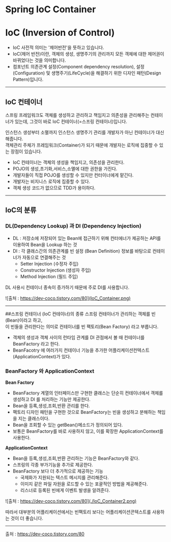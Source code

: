 # Spring IoC Container

# IoC (Inversion of Control)
- IoC  사전적 의미는 '제어반전'을 뜻하고 있습니다.
- IoC(제어 반전)이란, 객체의 생성, 생명주기의 관리까지 모든 객체에 대한 제어권이 바뀌었다는 것을 의미합니다.
- 컴포넌트 의존관계 설정(Component dependency resolution), 설정(Configuration) 및 생명주기(LifeCycle)을 해결하기 위한 디자인 패턴(Design Pattern)입니다.

---
## IoC 컨테이너

스프링 프레임워크도 객체를 생성하고 관리하고 책임지고 의존성을 관리해주는 컨테이너가 있는데, 그것이 바로 IoC 컨테이너(=스프링 컨테이너)입니다.

인스턴스 생성부터 소멸까지 인스턴스 생명주기 관리를 개발자가 아닌 컨테이너가 대신 해줍니다.  
객체관리 주체가 프레임워크(Container)가 되기 때문에 개발자는 로직에 집중할 수 있는 장점이 있습니다.

- IoC 컨테이너는 객체의 생성을 책임지고, 의존성을 관리한다.
- POJO의 생성,초기화,서비스,소멸에 대한 권한을 가진다.
- 개발자들이 직접 POJO를 생성할 수 있지만 컨터이너에게 맡긴다.
- 개발자는 비지니스 로직에 집중할 수 있다.
- 객체 생성 코드가 없으므로 TDD가 용이하다.

---

## IoC의 분류

### DL(Dependency Lookup) 과 DI (Dependency Injection)

- DL : 저장소에 저장되어 있는 Bean에 접근하기 위해 컨터에너가 제공하는 API를 이용하여 Bean을 Lookup 하는 것
- DI : 각 클래스간의 의존관계를 빈 설정 (Bean Definition) 정보를 바탕으로 컨테이너가 자동으로 연결해주는 것
  - Setter Injection (수정자 주입)
  - Constructor Injection (생성자 주입)
  - Method Injection (필드 주입)

DL 사용시 컨테이너 종속이 증가하기 때문에 주로 DI를 사용합니다.

![출처 : https://dev-coco.tistory.com/80](IoC_Container.png)

---

##스프링 컨테이너 (IoC 컨테이너)의 종류
스프링 컨테이너가 관리하는 객체를 빈(Bean)이라고 하고,  
이 빈들을 관리한다는 의미로 컨테이너를 빈 팩토리(Bean Factory) 라고 부릅니다.
- 객체의 생성과 객체 사이의 런타임 관계를 DI 관점에서 볼 때 컨테이너를 BeanFactory 라고 한다.
- BeanFacotry 에 여러가지 컨테이너 기능을 추가한 어플리케이션컨텍스트(ApplicationContext)가 있다.

### BeanFactory 와 ApplicationContext

**Bean Factory**
- BeanFactory 계열의 인터페이스만 구현한 클래스는 단순히 컨테이너에서 객체를 생성하고 DI 를 처리하는 기능만 제공한다.
- Bean을 등록,생성,조회,반환 관리를 한다.
- 팩토리 디자인 패턴을 구현한 것으로 BeanFactory는 빈을 생성하고 분해하는 책임을 지는 클래스이다.
- Bean을 조회할 수 있는 getBean()메소드가 정의되어 있다.
- 보통은 BeanFactory를 바로 사용하지 않고, 이를 확장한 ApplicationContext를 사용한다.

**ApplicationContext**
- Bean을 등록,생성,조회,반환 관리하는 기능은 BeanFactory와 같다.
- 스프링의 각종 부가기능을 추가로 제공한다.
- BeanFactory 보다 더 추가적으로 제공하는 기능
  - 국제화가 지원되는 텍스트 메시지를 관리해준다.
  - 이미지 같은 파일 자원을 로드할 수 있는 포괄적인 방법을 제공해준다.
  - 리스너로 등록된 빈에게 이벤트 발생을 알려준다.

![출처 : https://dev-coco.tistory.com/80](./IoC_Container2.png)

따라서 대부분의 어플리케이션에서는 빈팩토리 보다는 어플리케이션콘텍스트를 사용하는 것이 더 좋습니다.

---
출처 : https://dev-coco.tistory.com/80
